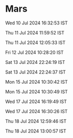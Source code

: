 # Mars

Wed 10 Jul 2024 16:32:53 IST

Thu 11 Jul 2024 11:59:52 IST

Thu 11 Jul 2024 12:05:33 IST

Fri 12 Jul 2024 10:28:20 IST

Sat 13 Jul 2024 22:24:19 IST

Sat 13 Jul 2024 22:24:37 IST

Mon 15 Jul 2024 10:30:42 IST

Mon 15 Jul 2024 10:30:49 IST

Wed 17 Jul 2024 16:19:49 IST

Wed 17 Jul 2024 16:30:26 IST

Thu 18 Jul 2024 12:59:46 IST

Thu 18 Jul 2024 13:00:57 IST
